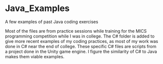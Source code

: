 # Java_Examples
A few examples of past Java coding exercises 

Most of the files are from practice sessions while training for the MICS programming competition
while I was in college.  The C# folder is added to give more recent examples of my coding practices,
as most of my work was done in C# near the end of college.  These specific C# files are scripts from
a project done in the Unity game engine.  I figure the similarity of C# to Java makes them viable examples.
